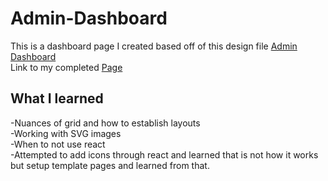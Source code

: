 # Admin-Dashboard
This is a dashboard page I created based off of this design file [Admin Dashboard](https://cdn.statically.io/gh/TheOdinProject/curriculum/43cc6ab69fdfbef40d431a65677d2144668930ac/intermediate_html_css/grid/project_admin_dashboard/imgs/dashboard-project.png) 
 <br />
 Link to my completed [Page](https://mhickner44.github.io/Admin-Dashboard/)

## What I learned
-Nuances of grid and how to establish layouts <br />
-Working with SVG images<br />
-When to not use react<br />
    -Attempted to add icons through react and learned that is not how it works but setup template pages and learned from that.
